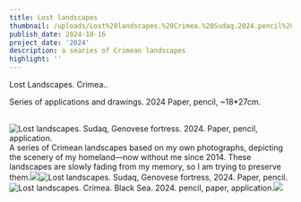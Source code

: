 ```yaml
---
title: Lost landscapes
thumbnail: /uploads/Lost%20landscapes.%20Crimea.%20Sudaq.2024.pencil%2Cpaper.20%2B30cm.webp
publish_date: 2024-10-16
project_date: '2024'
description: a searies of Crimean landscapes
highlight: ''
---
```

Lost Landscapes. Crimea..

Series of applications and drawings. 2024 Paper, pencil, \~18\*27cm.

 ![](/uploads/Lost%20landscapes.%20Crimea.%20Sudaq.2024.pencil%2Cpaper.20%2B30cm.webp "Lost landscapes. Sudaq, Genovese fortress. 2024.  Paper, pencil, application.")A series of Crimean landscapes based on my own photographs, depicting the scenery of my homeland—now without me since 2014. These landscapes are slowly fading from my memory, so I am trying to preserve them.![](/uploads/IMG_2054.webp)![](/uploads/Lost%20landscapes.Crimea.Genovese%20fortress.2024.pencil%2Cpaper%2C20%2B30cm.webp "Lost landscapes. Sudaq, Genovese fortress, 2024. Paper, pencil.")![](/uploads/Lost%20landscapes.Crimea.BlackSea.2024.pencil%2Cpaper.20%2B30cm.webp "Lost landscapes. Crimea. Black Sea. 2024. pencil, paper, application.")![](/uploads/IMG_2053%20-%20Copy.webp)
